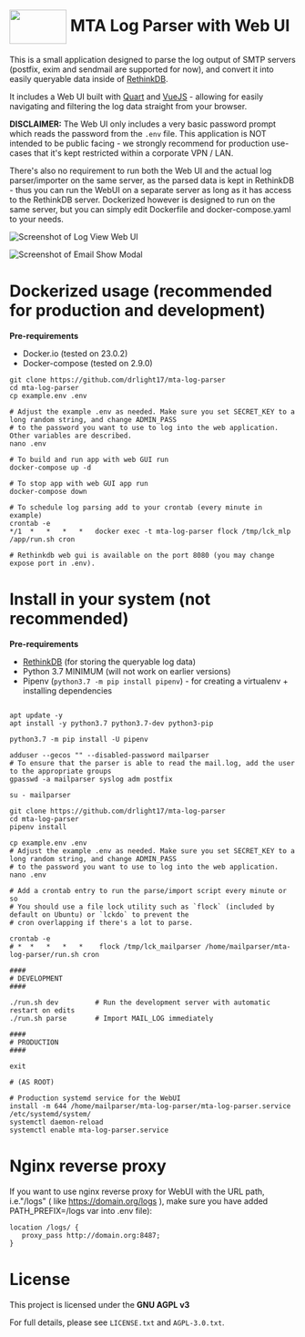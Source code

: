<h1><img align="center" width="100" height="60" src="https://raw.githubusercontent.com/drlight17/mta-log-parser/mlp_v.1.1.0/mlp/static/images/logo.png"> MTA Log Parser with Web UI</h1>



This is a small application designed to parse the log output of SMTP servers (postfix, exim and sendmail are supported for now), and convert it into easily queryable data inside of [RethinkDB](https://rethinkdb.com/).

It includes a Web UI built with [Quart](https://github.com/pgjones/quart) and [VueJS](https://vuejs.org/) - allowing
for easily navigating and filtering the log data straight from your browser.

**DISCLAIMER:** The Web UI only includes a very basic password prompt which reads the password from the `.env` file.
This application is NOT intended to be public facing - we strongly recommend for production use-cases that it's
kept restricted within a corporate VPN / LAN.

There's also no requirement to run both the Web UI and the actual log parser/importer on the same server, as the
parsed data is kept in RethinkDB - thus you can run the WebUI on a separate server as long as it has access to the
RethinkDB server. Dockerized however is designed to run on the same server, but you can simply edit Dockerfile and docker-compose.yaml to your needs.


![Screenshot of Log View Web UI](https://github.com/drlight17/mta-log-parser/raw/mlp_v.1.1.0/screenshot1.JPG)

![Screenshot of Email Show Modal](https://github.com/drlight17/mta-log-parser/raw/mlp_v.1.1.0/screenshot2.JPG)

Dockerized usage (recommended for production and development)
========

**Pre-requirements**
- Docker.io (tested on 23.0.2)
- Docker-compose (tested on 2.9.0)

```
git clone https://github.com/drlight17/mta-log-parser
cd mta-log-parser
cp example.env .env

# Adjust the example .env as needed. Make sure you set SECRET_KEY to a long random string, and change ADMIN_PASS 
# to the password you want to use to log into the web application. Other variables are described. 
nano .env

# To build and run app with web GUI run
docker-compose up -d

# To stop app with web GUI app run
docker-compose down

# To schedule log parsing add to your crontab (every minute in example)
crontab -e
*/1  *   *   *   *   docker exec -t mta-log-parser flock /tmp/lck_mlp /app/run.sh cron

# Rethinkdb web gui is available on the port 8080 (you may change expose port in .env).
```

Install in your system (not recommended)
========

**Pre-requirements**

 - [RethinkDB](https://rethinkdb.com/) (for storing the queryable log data)
 - Python 3.7 MINIMUM (will not work on earlier versions)
 - Pipenv (`python3.7 -m pip install pipenv`) - for creating a virtualenv + installing dependencies


```

apt update -y
apt install -y python3.7 python3.7-dev python3-pip

python3.7 -m pip install -U pipenv

adduser --gecos "" --disabled-password mailparser
# To ensure that the parser is able to read the mail.log, add the user to the appropriate groups
gpasswd -a mailparser syslog adm postfix

su - mailparser

git clone https://github.com/drlight17/mta-log-parser
cd mta-log-parser
pipenv install

cp example.env .env
# Adjust the example .env as needed. Make sure you set SECRET_KEY to a long random string, and change ADMIN_PASS 
# to the password you want to use to log into the web application.
nano .env

# Add a crontab entry to run the parse/import script every minute or so
# You should use a file lock utility such as `flock` (included by default on Ubuntu) or `lckdo` to prevent the
# cron overlapping if there's a lot to parse.

crontab -e
# *  *   *   *   *    flock /tmp/lck_mailparser /home/mailparser/mta-log-parser/run.sh cron

####
# DEVELOPMENT
####

./run.sh dev         # Run the development server with automatic restart on edits
./run.sh parse       # Import MAIL_LOG immediately

####
# PRODUCTION
####

exit

# (AS ROOT)

# Production systemd service for the WebUI
install -m 644 /home/mailparser/mta-log-parser/mta-log-parser.service /etc/systemd/system/
systemctl daemon-reload
systemctl enable mta-log-parser.service
```
Nginx reverse proxy
===================
If you want to use nginx reverse proxy for WebUI  with the URL path, i.e."/logs" ( like https://domain.org/logs ), make sure you have added PATH_PREFIX=/logs
var into .env file):
```
location /logs/ {
   proxy_pass http://domain.org:8487;
}
```
# License

This project is licensed under the **GNU AGPL v3**

For full details, please see `LICENSE.txt` and `AGPL-3.0.txt`.


